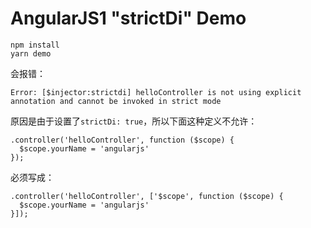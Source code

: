 AngularJS1 "strictDi" Demo
==========================

```
npm install
yarn demo
```

会报错：

```
Error: [$injector:strictdi] helloController is not using explicit annotation and cannot be invoked in strict mode
```

原因是由于设置了`strictDi: true`，所以下面这种定义不允许：

```
.controller('helloController', function ($scope) {
  $scope.yourName = 'angularjs'
});
```

必须写成：

```
.controller('helloController', ['$scope', function ($scope) {
  $scope.yourName = 'angularjs'
}]);
```

